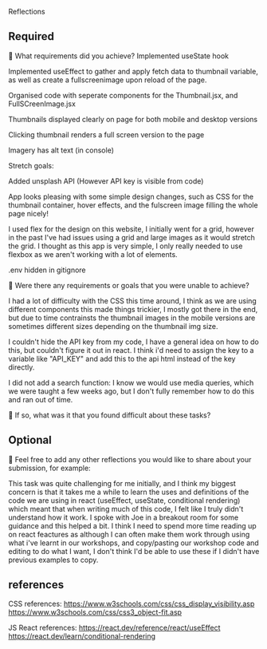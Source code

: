 Reflections

## Required

🎯 What requirements did you achieve?
Implemented useState hook

Implemented useEffect to gather and apply fetch data to thumbnail variable, as well as create a fullscreenimage upon reload of the page.

Organised code with seperate components for the Thumbnail.jsx, and FullSCreenImage.jsx

Thumbnails displayed clearly on page for both mobile and desktop versions

Clicking thumbnail renders a full screen version to the page

Imagery has alt text (in console)

Stretch goals:

Added unsplash API (However API key is visible from code)

App looks pleasing with some simple design changes, such as CSS for the thumbnail container, hover effects, and the fulscreen image filling the whole page nicely!

I used flex for the design on this website, I initially went for a grid, however in the past I've had issues using a grid and large images as it would stretch the grid. I thought as this app is very simple, I only really needed to use flexbox as we aren't working with a lot of elements.

.env hidden in gitignore

🎯 Were there any requirements or goals that you were unable to achieve?

I had a lot of difficulty with the CSS this time around, I think as we are using different components this made things trickier, I mostly got there in the end, but due to time contrainsts the thumbnail images in the mobile versions are sometimes different sizes depending on the thumbnail img size.

I couldn't hide the API key from my code, I have a general idea on how to do this, but couldn't figure it out in react. I think i'd need to assign the key to a variable like "API_KEY" and add this to the api html instead of the key directly.

I did not add a search function: I know we would use media queries, which we were taught a few weeks ago, but I don't fully remember how to do this and ran out of time. 


🎯 If so, what was it that you found difficult about these tasks?

## Optional

🏹 Feel free to add any other reflections you would like to share about your submission, for example:

This task was quite challenging for me initially, and I think my biggest concern is that it takes me a while to learn the uses and definitions of the code we are using in react (useEffect, useState, conditional rendering) which meant that when writing much of this code, I felt like I truly didn't understand how it work. I spoke with Joe in a breakout room for some guidance and this helped a bit. I think I need to spend more time reading up on react feactures as although I can often make them work through using what i've learnt in our workshops, and copy/pasting our workshop code and editing to do what I want, I don't think I'd be able to use these if I didn't have previous examples to copy.

## references

CSS references:
https://www.w3schools.com/css/css_display_visibility.asp
https://www.w3schools.com/css/css3_object-fit.asp

JS React references:
https://react.dev/reference/react/useEffect
https://react.dev/learn/conditional-rendering